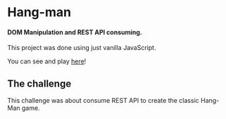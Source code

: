 # Hang-man
#### DOM Manipulation and REST API consuming. 

This project was done using just vanilla JavaScript.

You can see and play [here](https://julianaquiroz18.github.io/hang-man/)!


## The challenge

This challenge was about consume REST API to create the classic Hang-Man game.
